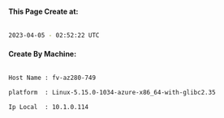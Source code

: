 
   
#### This Page Create at:

```bash

2023-04-05 - 02:52:22 UTC

```

#### Create By Machine:

```bash

Host Name : fv-az280-749

platform  : Linux-5.15.0-1034-azure-x86_64-with-glibc2.35

Ip Local  : 10.1.0.114

```

